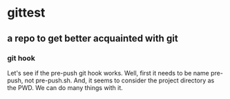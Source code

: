 # gittest

## a repo to get better acquainted with git

### git hook
Let's see if the pre-push git hook works. Well, first it needs to be name pre-push, not pre-push.sh. And, it seems to consider the project directory as the PWD. We can do many things with it.